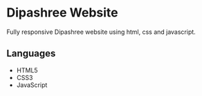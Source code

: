# Dipashree Website
Fully responsive Dipashree  website using html, css and javascript.

## Languages
- HTML5
- CSS3
- JavaScript

